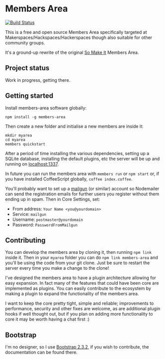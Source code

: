 Members Area
============

[![Build Status](https://travis-ci.org/members-area/members-area.png?branch=master)](https://travis-ci.org/members-area/members-area)

This is a free and open source Members Area specifically targeted at
Makerspaces/Hackspaces/Hackerspaces though also suitable for other
community groups.

It's a ground-up rewrite of the original [So Make It][] Members Area.

Project status
--------------

Work in progress, getting there.

Getting started
---------------

Install members-area software globally:

```
npm install -g members-area
```

Then create a new folder and initialise a new members are inside it:

```
mkdir myarea
cd myarea
members quickstart
```

After a period of time installing the various dependencies, setting up a
SQLite database, installing the default plugins, etc the server will be
up and running on [localhost:1337](http://127.0.0.1:1337/).

In future you can run the members area with `members run` or `npm start`
or, if you have installed CoffeeScript globally, `coffee index.coffee`.

You'll probably want to set up a [mailgun][] (or similar) account so
Nodemailer can send the registration emails for further users you
register without them ending up in spam. Then in Core Settings, set:

- From address: `Your Name <you@yourdomain>`
- Service: `mailgun`
- Username: `postmaster@yourdomain`
- Password: `PasswordFromMailgun`

Contributing
------------

You can develop the members area by cloning it, then running `npm link`
inside it. Then in your `myarea` folder you can do `npm link
members-area` and you'll be using the code from your git clone. Just be
sure to restart the server every time you make a change to the clone!

I've designed the members area to have a plugin architecture allowing
for easy expansion. In fact many of the features that could have been
core are implemented as plugins. You can easily contribute to the
ecosystem by making a plugin to expand the functionality of the members
area.

I want to keep the core pretty tight, simple and reliable; improvements
to performance, security and other fixes are welcome, as are additional
plugin hooks if well thought out, but if you plan on adding more
functionality to core it may be worth having a chat first :)

Bootstrap
---------

I'm no designer, so I use [Bootstrap 2.3.2][], if you wish to
contribute, the documentation can be found there.

[Bootstrap 2.3.2]: http://getbootstrap.com/2.3.2/
[So Make It]: http://www.somakeit.org.uk/
[mailgun]: https://mailgun.com
